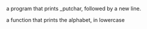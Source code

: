 a program that prints _putchar, followed by a new line.

a function that prints the alphabet, in lowercase
